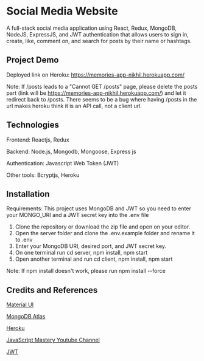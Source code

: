 # Social Media Website
A full-stack social media application using React, Redux, MongoDB, NodeJS, ExpressJS, and JWT authentication that allows users to sign in, create, like, comment on, 
and search for posts by their name or hashtags.


## Project Demo
Deployed link on Heroku:
https://memories-app-nikhil.herokuapp.com/

Note: If /posts leads to a "Cannot GET /posts" page, please delete the posts part (link will be https://memories-app-nikhil.herokuapp.com/)
and let it redirect back to /posts. There seems to be a bug where having /posts in the url makes heroku think it is an API call, not a client url.


## Technologies

Frontend: Reactjs, Redux

Backend: Node.js, Mongodb, Mongoose, Express js

Authentication: Javascript Web Token (JWT)

Other tools: Bcryptjs, Heroku 


## Installation

Requirements: This project uses MongoDB and JWT so you need to enter your MONGO_URI and a JWT secret key into the .env file

1. Clone the repository or download the zip file and open on your editor.
2. Open the server folder and clone the .env.example folder and rename it to .env
3. Enter your MongoDB URI, desired port, and JWT secret key.
4. On one terminal run cd server, npm install, npm start
5. Open another terminal and run cd client, npm install, npm start

Note: If npm install doesn't work, please run npm install --force


## Credits and References
<a href="https://mui.com/material-ui/material-icons/?query=admin">Material UI</a>

<a href="https://cloud.mongodb.com/">MongoDB Atlas</a>

<a href="https://www.heroku.com/">Heroku</a>

<a href="https://www.youtube.com/c/JavaScriptMastery">JavaScript Mastery Youtube Channel</a>

<a href="https://jwt.io/introduction">JWT</a>
